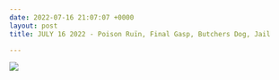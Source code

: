 ```yaml
---
date: 2022-07-16 21:07:07 +0000
layout: post
title: JULY 16 2022 - Poison Ruïn, Final Gasp, Butchers Dog, Jail

---
```

![](/detroitdiy/uploads/screen-shot-2022-06-02-at-5-23-37-pm.png)